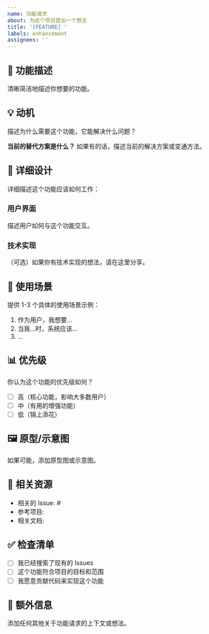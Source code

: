 ```yaml
---
name: 功能请求
about: 为这个项目提出一个想法
title: '[FEATURE] '
labels: enhancement
assignees: ''
---
```


## 🚀 功能描述

清晰简洁地描述你想要的功能。

## 💡 动机

描述为什么需要这个功能，它能解决什么问题？

**当前的替代方案是什么？**
如果有的话，描述当前的解决方案或变通方法。

## 📝 详细设计

详细描述这个功能应该如何工作：

### 用户界面

描述用户如何与这个功能交互。

### 技术实现

（可选）如果你有技术实现的想法，请在这里分享。

## 🎯 使用场景

提供 1-3 个具体的使用场景示例：

1. 作为用户，我想要...
2. 当我...时，系统应该...
3. ...

## 📊 优先级

你认为这个功能的优先级如何？

- [ ] 高（核心功能，影响大多数用户）
- [ ] 中（有用的增强功能）
- [ ] 低（锦上添花）

## 🖼️ 原型/示意图

如果可能，添加原型图或示意图。

## 🔗 相关资源

- 相关的 Issue: #
- 参考项目:
- 相关文档:

## ✅ 检查清单

- [ ] 我已经搜索了现有的 Issues
- [ ] 这个功能符合项目的目标和范围
- [ ] 我愿意贡献代码来实现这个功能

## 💬 额外信息

添加任何其他关于功能请求的上下文或想法。
